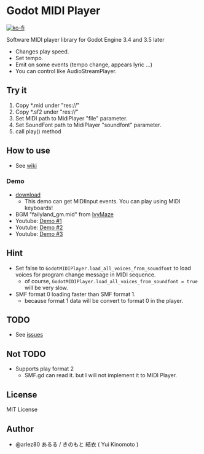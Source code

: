 # Godot MIDI Player

[![ko-fi](https://ko-fi.com/img/githubbutton_sm.svg)](https://ko-fi.com/E1E44AWTA)

Software MIDI player library for Godot Engine 3.4 and 3.5 later

* Changes play speed.
* Set tempo.
* Emit on some events (tempo change, appears lyric ...)
* You can control like AudioStreamPlayer.

## Try it

1. Copy *.mid under "res://"
2. Copy *.sf2 under "res://"
3. Set MIDI path to MidiPlayer "file" parameter.
4. Set SoundFont path to MidiPlayer "soundfont" parameter.
5. call play() method

## How to use

* See [wiki](https://bitbucket.org/arlez80/godot-midi-player/wiki/)

### Demo

* [download](https://bitbucket.org/arlez80/godot-midi-player/downloads/demo.zip)
    * This demo can get MIDIInput events. You can play using MIDI keyboards!
* BGM "failyland_gm.mid" from [IvyMaze]( http://ivymaze.sakura.ne.jp/ )
* Youtube: [Demo #1](https://www.youtube.com/watch?v=SdrU4uRepVs)
* Youtube: [Demo #2](https://www.youtube.com/watch?v=nn21P3eI4hs)
* Youtube: [Demo #3](https://www.youtube.com/watch?v=dAYfFH-Fq2o)

## Hint

* Set false to `GodotMIDIPlayer.load_all_voices_from_soundfont` to load voices for program change message in MIDI sequence.
    * of course, `GodotMIDIPlayer.load_all_voices_from_soundfont = true` will be very slow.
* SMF format 0 loading faster than SMF format 1.
    * because format 1 data will be convert to format 0 in the player.

## TODO

* See [issues]( https://bitbucket.org/arlez80/godot-midi-player/issues )

## Not TODO

* Supports play format 2
    * SMF.gd can read it. but I will not implement it to MIDI Player.

## License

MIT License

## Author

* @arlez80 あるる / きのもと 結衣 ( Yui Kinomoto )

